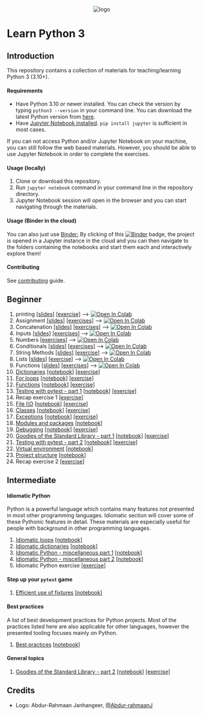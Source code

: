 <p align="center">
  <img src="logo.png" alt="logo"/>
</p>

# Learn Python 3

## Introduction

This repository contains a collection of materials for teaching/learning Python 3 (3.10+).

#### Requirements
* Have Python 3.10 or newer installed. You can check the version by typing `python3 --version` in your command line. You can download the latest Python version from [here](https://www.python.org/downloads/).
* Have [Jupyter Notebook installed](http://jupyter.readthedocs.io/en/latest/install.html). `pip install jupyter` is sufficient in most cases.

If you can not access Python and/or Jupyter Notebook on your machine, you can still follow the web based materials. However, you should be able to use Jupyter Notebook in order to complete the exercises.

#### Usage (locally)

1. Clone or download this repository.
2. Run `jupyter notebook` command in your command line in the repository directory.
3. Jupyter Notebook session will open in the browser and you can start navigating through the materials.

#### Usage (Binder in the cloud)

You can also just use [Binder:](https://mybinder.org/) By clicking of this [![Binder](https://mybinder.org/badge_logo.svg)](https://mybinder.org/v2/gh/jerry-git/learn-python3/master) badge, the project is opened in a Jupyter instance in the cloud and you can then navigate to the folders containing the notebooks and start them each and interactively explore them! 

#### Contributing
See [contributing](https://github.com/jerry-git/learn-python3/blob/master/CONTRIBUTING.md) guide.


## Beginner
1. printing [[slides]](https://docs.google.com/presentation/d/1os1vxBUT59i1xc0ldanfXTFst1T5APioZpWi5VAPzq8/edit?usp=sharing) [[exercise]](http://nbviewer.jupyter.org/github/BethsGrammar/learn-python3/blob/master/notebooks/beginner/exercises/01_01_printing_exercise.ipynb) --> <a href="https://colab.research.google.com/github/BethsGrammar/learn-python3/blob/master/notebooks/beginner/exercises/01_01_printing_exercise.ipynb"><img src="https://colab.research.google.com/assets/colab-badge.svg" alt="Open In Colab"></a>
2. Assignment [[slides]](https://docs.google.com/presentation/d/1os1vxBUT59i1xc0ldanfXTFst1T5APioZpWi5VAPzq8/edit?usp=sharing) [[exercises]](https://github.com/BethsGrammar/learn-python3/blob/master/notebooks/beginner/exercises/01_02_assignment_exercise.ipynb) --> <a href="https://colab.research.google.com/github/BethsGrammar/learn-python3/blob/master/notebooks/beginner/exercises/01_02_assignment_exercise.ipynb"><img src="https://colab.research.google.com/assets/colab-badge.svg" alt="Open In Colab"></a>
3. Concatenation [[slides]](https://docs.google.com/presentation/d/1os1vxBUT59i1xc0ldanfXTFst1T5APioZpWi5VAPzq8/edit?usp=sharing) [[exercises]](https://github.com/BethsGrammar/learn-python3/blob/master/notebooks/beginner/exercises/01_03_concatenation.ipynb) --> <a href="https://colab.research.google.com/github/BethsGrammar/learn-python3/blob/master/notebooks/beginner/exercises/01_03_concatenation.ipynb"><img src="https://colab.research.google.com/assets/colab-badge.svg" alt="Open In Colab"></a>
4. Inputs [[slides]](https://docs.google.com/presentation/d/1os1vxBUT59i1xc0ldanfXTFst1T5APioZpWi5VAPzq8/edit?usp=sharing) [[exercises]](https://github.com/BethsGrammar/learn-python3/blob/master/notebooks/beginner/exercises/01_04_inputs.ipynb) --> <a href="https://colab.research.google.com/github/BethsGrammar/learn-python3/blob/master/notebooks/beginner/exercises/01_04_inputs.ipynb"><img src="https://colab.research.google.com/assets/colab-badge.svg" alt="Open In Colab"></a>
5. Numbers [[exercises]](http://nbviewer.jupyter.org/github/jerry-git/learn-python3/blob/master/notebooks/beginner/exercises/01_05_numbers_exercise.ipynb) --> <a href="https://colab.research.google.com/github/BethsGrammar/learn-python3/blob/master/notebooks/beginner/exercises/01_05_numbers_exercise.ipynb"><img src="https://colab.research.google.com/assets/colab-badge.svg" alt="Open In Colab"></a>
6. Conditionals [[slides]](https://docs.google.com/presentation/d/1xCYwrbR-niJa7FApN75h6EUoY7DgRmVkuKc0NZMSXT0/edit?usp=sharing) [[exercises]](http://nbviewer.jupyter.org/github/BethsGrammar/learn-python3/blob/master/notebooks/beginner/exercises/02_conditionals_exercise.ipynb)  --> <a href="https://colab.research.google.com/github/BethsGrammar/learn-python3/blob/master/notebooks/beginner/exercises/02_conditionals_exercise.ipynb"><img src="https://colab.research.google.com/assets/colab-badge.svg" alt="Open In Colab"></a>
7. String Methods [[slides]](https://docs.google.com/presentation/d/1FP_6fwsAgNFIMPGrzrxialRhGEdxBX3ebB1u1yZyjZI/edit?usp=drive_link) [[exercise]](http://nbviewer.jupyter.org/github/BethsGrammar/learn-python3/blob/master/notebooks/beginner/exercises/03_strings_exercise.ipynb) --> <a href="https://colab.research.google.com/github/BethsGrammar/learn-python3/blob/master/notebooks/beginner/exercises/03_strings_exercise.ipynb"><img src="https://colab.research.google.com/assets/colab-badge.svg" alt="Open In Colab"></a>
8. Lists [[slides]](https://docs.google.com/presentation/d/1dT42DoNn2r5rhZRlcwFGmP_IMniB8qIRpnFHMtSOpd0/edit?usp=sharing) [[exercise]](http://nbviewer.jupyter.org/github/jerry-git/learn-python3/blob/master/notebooks/beginner/exercises/04_lists_exercise.ipynb) --> <a href="https://colab.research.google.com/github/BethsGrammar/learn-python3/blob/master/notebooks/beginner/exercises/03_strings_exercise.ipynb"><img src="https://colab.research.google.com/assets/colab-badge.svg" alt="Open In Colab"></a>
9. Functions [[slides]](https://docs.google.com/presentation/d/140DmfSm8lQ2fN4H63yZhD8ZRBhVtFQLirH5cvSmizC4/edit?usp=sharing) [[exercises]](http://nbviewer.jupyter.org/github/BethsGrammar/learn-python3/blob/master/notebooks/beginner/exercises/05_functions_exercise.ipynb) --> <a href="https://colab.research.google.com/github/BethsGrammar/learn-python3/blob/master/notebooks/beginner/exercises/05_functions_exercise.ipynb"><img src="https://colab.research.google.com/assets/colab-badge.svg" alt="Open In Colab"></a>
10. [Dictionaries](https://jerry-git.github.io/learn-python3/notebooks/beginner/html/05_dictionaries.html) [[notebook]](http://nbviewer.jupyter.org/github/jerry-git/learn-python3/blob/master/notebooks/beginner/notebooks/05_dictionaries.ipynb) [[exercise]](http://nbviewer.jupyter.org/github/jerry-git/learn-python3/blob/master/notebooks/beginner/exercises/05_dictionaries_exercise.ipynb)
11. [For loops](https://jerry-git.github.io/learn-python3/notebooks/beginner/html/06_for_loops.html) [[notebook]](http://nbviewer.jupyter.org/github/jerry-git/learn-python3/blob/master/notebooks/beginner/notebooks/06_for_loops.ipynb) [[exercise]](http://nbviewer.jupyter.org/github/jerry-git/learn-python3/blob/master/notebooks/beginner/exercises/06_for_loops_exercise.ipynb)
12. [Functions](https://jerry-git.github.io/learn-python3/notebooks/beginner/html/07_functions.html) [[notebook]](http://nbviewer.jupyter.org/github/jerry-git/learn-python3/blob/master/notebooks/beginner/notebooks/07_functions.ipynb) [[exercise]](http://nbviewer.jupyter.org/github/jerry-git/learn-python3/blob/master/notebooks/beginner/exercises/07_functions_exercise.ipynb)
13. [Testing with pytest - part 1](https://jerry-git.github.io/learn-python3/notebooks/beginner/html/08_testing1.html) [[notebook]](http://nbviewer.jupyter.org/github/jerry-git/learn-python3/blob/master/notebooks/beginner/notebooks/08_testing1.ipynb) [[exercise]](http://nbviewer.jupyter.org/github/jerry-git/learn-python3/blob/master/notebooks/beginner/exercises/08_testing1_exercise.ipynb)
14. Recap exercise 1 [[exercise]](http://nbviewer.jupyter.org/github/jerry-git/learn-python3/blob/master/notebooks/beginner/exercises/09_recap1_exercise.ipynb)
15. [File I\O](https://jerry-git.github.io/learn-python3/notebooks/beginner/html/10_file_io.html) [[notebook]](http://nbviewer.jupyter.org/github/jerry-git/learn-python3/blob/master/notebooks/beginner/notebooks/10_file_io.ipynb) [[exercise]](http://nbviewer.jupyter.org/github/jerry-git/learn-python3/blob/master/notebooks/beginner/exercises/10_file_io_exercise.ipynb)
16. [Classes](https://jerry-git.github.io/learn-python3/notebooks/beginner/html/11_classes.html) [[notebook]](http://nbviewer.jupyter.org/github/jerry-git/learn-python3/blob/master/notebooks/beginner/notebooks/11_classes.ipynb) [[exercise]](http://nbviewer.jupyter.org/github/jerry-git/learn-python3/blob/master/notebooks/beginner/exercises/11_classes_exercise.ipynb)
17. [Exceptions](https://jerry-git.github.io/learn-python3/notebooks/beginner/html/12_exceptions.html) [[notebook]](http://nbviewer.jupyter.org/github/jerry-git/learn-python3/blob/master/notebooks/beginner/notebooks/12_exceptions.ipynb) [[exercise]](http://nbviewer.jupyter.org/github/jerry-git/learn-python3/blob/master/notebooks/beginner/exercises/12_exceptions_exercise.ipynb)
18. [Modules and packages](https://jerry-git.github.io/learn-python3/notebooks/beginner/html/13_modules_and_packages.html) [[notebook]](http://nbviewer.jupyter.org/github/jerry-git/learn-python3/blob/master/notebooks/beginner/notebooks/13_modules_and_packages.ipynb)
19. [Debugging](https://jerry-git.github.io/learn-python3/notebooks/beginner/html/14_debugging.html) [[notebook]](http://nbviewer.jupyter.org/github/jerry-git/learn-python3/blob/master/notebooks/beginner/notebooks/14_debugging.ipynb) [[exercise]](http://nbviewer.jupyter.org/github/jerry-git/learn-python3/blob/master/notebooks/beginner/exercises/14_debugging_exercise.ipynb)
20. [Goodies of the Standard Library - part 1](https://jerry-git.github.io/learn-python3/notebooks/beginner/html/15_std_lib.html) [[notebook]](http://nbviewer.jupyter.org/github/jerry-git/learn-python3/blob/master/notebooks/beginner/notebooks/15_std_lib.ipynb) [[exercise]](http://nbviewer.jupyter.org/github/jerry-git/learn-python3/blob/master/notebooks/beginner/exercises/15_std_lib1_exercise.ipynb)
21. [Testing with pytest - part 2](https://jerry-git.github.io/learn-python3/notebooks/beginner/html/16_testing2.html) [[notebook]](http://nbviewer.jupyter.org/github/jerry-git/learn-python3/blob/master/notebooks/beginner/notebooks/16_testing2.ipynb) [[exercise]](http://nbviewer.jupyter.org/github/jerry-git/learn-python3/blob/master/notebooks/beginner/exercises/16_testing2_exercise.ipynb)
22. [Virtual environment](https://jerry-git.github.io/learn-python3/notebooks/beginner/html/17_venv.html) [[notebook]](http://nbviewer.jupyter.org/github/jerry-git/learn-python3/blob/master/notebooks/beginner/notebooks/17_venv.ipynb)
23. [Project structure](https://jerry-git.github.io/learn-python3/notebooks/beginner/html/18_project_structure.html) [[notebook]](http://nbviewer.jupyter.org/github/jerry-git/learn-python3/blob/master/notebooks/beginner/notebooks/18_project_structure.ipynb)
24. Recap exercise 2 [[exercise]](http://nbviewer.jupyter.org/github/jerry-git/learn-python3/blob/master/notebooks/beginner/exercises/19_recap2_exercise.ipynb)


## Intermediate

#### Idiomatic Python
Python is a powerful language which contains many features not presented in most other programming languages. Idiomatic section will cover some of these Pythonic features in detail. These materials are especially useful for people with background in other programming languages.

1. [Idiomatic loops](https://jerry-git.github.io/learn-python3/notebooks/intermediate/html/01_idiomatic_loops.html) [[notebook]](http://nbviewer.jupyter.org/github/jerry-git/learn-python3/blob/master/notebooks/intermediate/notebooks/01_idiomatic_loops.ipynb)
2. [Idiomatic dictionaries](https://jerry-git.github.io/learn-python3/notebooks/intermediate/html/02_idiomatic_dicts.html) [[notebook]](http://nbviewer.jupyter.org/github/jerry-git/learn-python3/blob/master/notebooks/intermediate/notebooks/02_idiomatic_dicts.ipynb)
3. [Idiomatic Python - miscellaneous part 1](https://jerry-git.github.io/learn-python3/notebooks/intermediate/html/03_idiomatic_misc1.html) [[notebook]](http://nbviewer.jupyter.org/github/jerry-git/learn-python3/blob/master/notebooks/intermediate/notebooks/03_idiomatic_misc1.ipynb)
4. [Idiomatic Python - miscellaneous part 2](https://jerry-git.github.io/learn-python3/notebooks/intermediate/html/04_idiomatic_misc2.html) [[notebook]](http://nbviewer.jupyter.org/github/jerry-git/learn-python3/blob/master/notebooks/intermediate/notebooks/04_idiomatic_misc2.ipynb)
5. Idiomatic Python exercise [[exercise]](http://nbviewer.jupyter.org/github/jerry-git/learn-python3/blob/master/notebooks/intermediate/exercises/05_idiomatic_python_exercise.ipynb)

#### Step up your `pytest` game
1. [Efficient use of fixtures](https://jerry-git.github.io/learn-python3/notebooks/intermediate/html/01_pytest_fixtures.html) [[notebook]](http://nbviewer.jupyter.org/github/jerry-git/learn-python3/blob/master/notebooks/intermediate/notebooks/01_pytest_fixtures.ipynb)

#### Best practices
A list of best development practices for Python projects. Most of the practices listed here are also applicable for other languages, however the presented tooling focuses mainly on Python.
1. [Best practices](https://jerry-git.github.io/learn-python3/notebooks/intermediate/html/01_best_practices.html) [[notebook]](http://nbviewer.jupyter.org/github/jerry-git/learn-python3/blob/master/notebooks/intermediate/notebooks/01_best_practices.ipynb)

#### General topics
1. [Goodies of the Standard Library - part 2](https://jerry-git.github.io/learn-python3/notebooks/intermediate/html/01_std_lib2.html) [[notebook]](http://nbviewer.jupyter.org/github/jerry-git/learn-python3/blob/master/notebooks/intermediate/notebooks/01_std_lib2.ipynb) [[exercise]](http://nbviewer.jupyter.org/github/jerry-git/learn-python3/blob/master/notebooks/intermediate/exercises/01_std_lib2_exercise.ipynb)


## Credits
* Logo: Abdur-Rahmaan Janhangeer, [@Abdur-rahmaanJ](https://github.com/Abdur-rahmaanJ)
